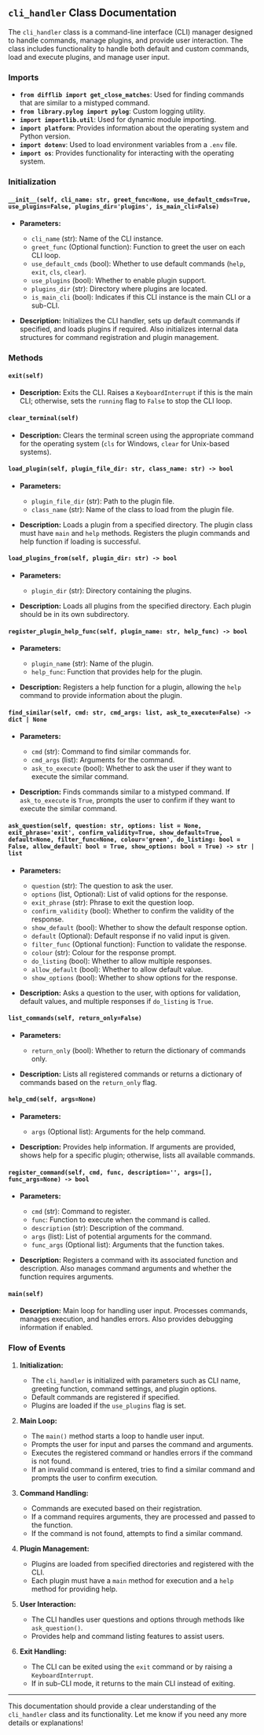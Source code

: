 ## `cli_handler` Class Documentation

The `cli_handler` class is a command-line interface (CLI) manager designed to handle commands, manage plugins, and provide user interaction. The class includes functionality to handle both default and custom commands, load and execute plugins, and manage user input.

### Imports

- **`from difflib import get_close_matches`**: Used for finding commands that are similar to a mistyped command.
- **`from library.pylog import pylog`**: Custom logging utility.
- **`import importlib.util`**: Used for dynamic module importing.
- **`import platform`**: Provides information about the operating system and Python version.
- **`import dotenv`**: Used to load environment variables from a `.env` file.
- **`import os`**: Provides functionality for interacting with the operating system.

### Initialization

#### `__init__(self, cli_name: str, greet_func=None, use_default_cmds=True, use_plugins=False, plugins_dir='plugins', is_main_cli=False)`

- **Parameters:**
  - `cli_name` (str): Name of the CLI instance.
  - `greet_func` (Optional function): Function to greet the user on each CLI loop.
  - `use_default_cmds` (bool): Whether to use default commands (`help`, `exit`, `cls`, `clear`).
  - `use_plugins` (bool): Whether to enable plugin support.
  - `plugins_dir` (str): Directory where plugins are located.
  - `is_main_cli` (bool): Indicates if this CLI instance is the main CLI or a sub-CLI.

- **Description:**
  Initializes the CLI handler, sets up default commands if specified, and loads plugins if required. Also initializes internal data structures for command registration and plugin management.

### Methods

#### `exit(self)`

- **Description:**
  Exits the CLI. Raises a `KeyboardInterrupt` if this is the main CLI; otherwise, sets the `running` flag to `False` to stop the CLI loop.

#### `clear_terminal(self)`

- **Description:**
  Clears the terminal screen using the appropriate command for the operating system (`cls` for Windows, `clear` for Unix-based systems).

#### `load_plugin(self, plugin_file_dir: str, class_name: str) -> bool`

- **Parameters:**
  - `plugin_file_dir` (str): Path to the plugin file.
  - `class_name` (str): Name of the class to load from the plugin file.

- **Description:**
  Loads a plugin from a specified directory. The plugin class must have `main` and `help` methods. Registers the plugin commands and help function if loading is successful.

#### `load_plugins_from(self, plugin_dir: str) -> bool`

- **Parameters:**
  - `plugin_dir` (str): Directory containing the plugins.

- **Description:**
  Loads all plugins from the specified directory. Each plugin should be in its own subdirectory.

#### `register_plugin_help_func(self, plugin_name: str, help_func) -> bool`

- **Parameters:**
  - `plugin_name` (str): Name of the plugin.
  - `help_func`: Function that provides help for the plugin.

- **Description:**
  Registers a help function for a plugin, allowing the `help` command to provide information about the plugin.

#### `find_similar(self, cmd: str, cmd_args: list, ask_to_execute=False) -> dict | None`

- **Parameters:**
  - `cmd` (str): Command to find similar commands for.
  - `cmd_args` (list): Arguments for the command.
  - `ask_to_execute` (bool): Whether to ask the user if they want to execute the similar command.

- **Description:**
  Finds commands similar to a mistyped command. If `ask_to_execute` is `True`, prompts the user to confirm if they want to execute the similar command.

#### `ask_question(self, question: str, options: list = None, exit_phrase='exit', confirm_validity=True, show_default=True, default=None, filter_func=None, colour='green', do_listing: bool = False, allow_default: bool = True, show_options: bool = True) -> str | list`

- **Parameters:**
  - `question` (str): The question to ask the user.
  - `options` (list, Optional): List of valid options for the response.
  - `exit_phrase` (str): Phrase to exit the question loop.
  - `confirm_validity` (bool): Whether to confirm the validity of the response.
  - `show_default` (bool): Whether to show the default response option.
  - `default` (Optional): Default response if no valid input is given.
  - `filter_func` (Optional function): Function to validate the response.
  - `colour` (str): Colour for the response prompt.
  - `do_listing` (bool): Whether to allow multiple responses.
  - `allow_default` (bool): Whether to allow default value.
  - `show_options` (bool): Whether to show options for the response.

- **Description:**
  Asks a question to the user, with options for validation, default values, and multiple responses if `do_listing` is `True`.

#### `list_commands(self, return_only=False)`

- **Parameters:**
  - `return_only` (bool): Whether to return the dictionary of commands only.

- **Description:**
  Lists all registered commands or returns a dictionary of commands based on the `return_only` flag.

#### `help_cmd(self, args=None)`

- **Parameters:**
  - `args` (Optional list): Arguments for the help command.

- **Description:**
  Provides help information. If arguments are provided, shows help for a specific plugin; otherwise, lists all available commands.

#### `register_command(self, cmd, func, description='', args=[], func_args=None) -> bool`

- **Parameters:**
  - `cmd` (str): Command to register.
  - `func`: Function to execute when the command is called.
  - `description` (str): Description of the command.
  - `args` (list): List of potential arguments for the command.
  - `func_args` (Optional list): Arguments that the function takes.

- **Description:**
  Registers a command with its associated function and description. Also manages command arguments and whether the function requires arguments.

#### `main(self)`

- **Description:**
  Main loop for handling user input. Processes commands, manages execution, and handles errors. Also provides debugging information if enabled.

### Flow of Events

1. **Initialization:**
   - The `cli_handler` is initialized with parameters such as CLI name, greeting function, command settings, and plugin options.
   - Default commands are registered if specified.
   - Plugins are loaded if the `use_plugins` flag is set.

2. **Main Loop:**
   - The `main()` method starts a loop to handle user input.
   - Prompts the user for input and parses the command and arguments.
   - Executes the registered command or handles errors if the command is not found.
   - If an invalid command is entered, tries to find a similar command and prompts the user to confirm execution.

3. **Command Handling:**
   - Commands are executed based on their registration.
   - If a command requires arguments, they are processed and passed to the function.
   - If the command is not found, attempts to find a similar command.

4. **Plugin Management:**
   - Plugins are loaded from specified directories and registered with the CLI.
   - Each plugin must have a `main` method for execution and a `help` method for providing help.

5. **User Interaction:**
   - The CLI handles user questions and options through methods like `ask_question()`.
   - Provides help and command listing features to assist users.

6. **Exit Handling:**
   - The CLI can be exited using the `exit` command or by raising a `KeyboardInterrupt`.
   - If in sub-CLI mode, it returns to the main CLI instead of exiting.

---

This documentation should provide a clear understanding of the `cli_handler` class and its functionality. Let me know if you need any more details or explanations!